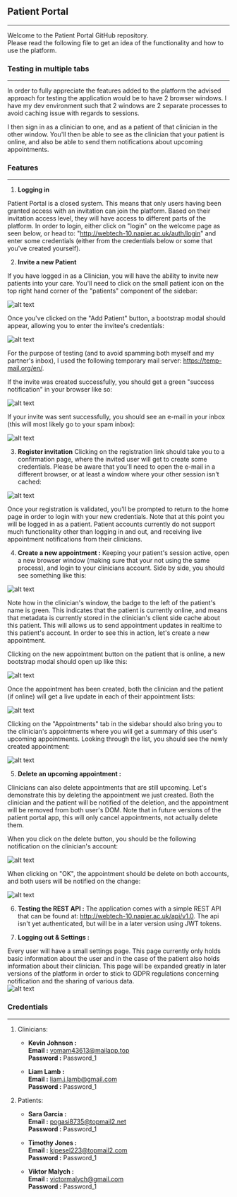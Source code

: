 ## Patient Portal
---

Welcome to the Patient Portal GitHub repository. <br />
Please read the following file to get an idea of the functionality and how to use the platform.

### Testing in multiple tabs
---
In order to fully appreciate the features added to the platform the advised approach for testing the application would be to have 2 browser windows. I have my dev environment such that 2 windows are 2 separate processes to avoid caching issue with regards to sessions. <br />

I then sign in as a clinician to one, and as a patient of that clinician in the other window. You'll then be able to see as the clinician that your patient is online, and also be able to send them notifications about upcoming appointments.

### Features
---

1. **Logging in**

Patient Portal is a closed system. This means that only users having been granted access with an invitation can join the platform. Based on their invitation access level, they will have access to different parts of the platform. In order to login, either click on "login" on the welcome page as seen below, or head to:  "http://webtech-10.napier.ac.uk/auth/login" and enter some credentials (either from the credentials below or some that you've created yourself).

2. **Invite a new Patient**

If you have logged in as a Clinician, you will have the ability to invite new patients into your care. You'll need to click on the small patient icon on the top right hand corner of the "patients" component of the sidebar: <br />

![alt text](./public/invitation_one.png "Invite Patient")

Once you've clicked on the "Add Patient" button, a bootstrap modal should appear, allowing you to enter the invitee's credentials: <br />

![alt text](./public/invitation_two.png "Invite Patient") <br />

For the purpose of testing (and to avoid spamming both myself and my partner's inbox), I used the following temporary mail server: https://temp-mail.org/en/. <br />

If the invite was created successfully, you should get a green "success notification" in your browser like so: <br />

![alt text](./public/invite_notification.png "Invite Notification") <br />

If your invite was sent successfully, you should see an e-mail in your inbox (this will most likely go to your spam inbox): <br />

![alt text](./public/invite_email.png "Invite Email") <br />

3. **Register invitation**
Clicking on the registration link should take you to a confirmation page, where the invited user will get to create some credentials. Please be aware that you'll need to open the e-mail in a different browser, or at least a window where your other session isn't cached: <br />

![alt text](./public/invite_confirmation.png "Invite confirmation") <br />

Once your registration is validated, you'll be prompted to return to the home page in order to login with your new credentials. Note that at this point you will be logged in as a patient. Patient accounts currently do not support much functionality other than logging in and out, and receiving live appointment notifications from their clinicians.

4. **Create a new appointment :**
Keeping your patient's session active, open a new browser window (making sure that your not using the same process), and login to your clinicians account. Side by side, you should see something like this: <br />

![alt text](./public/appointment_one.png "Side by Side")

Note how in the clinician's window, the badge to the left of the patient's name is green. This indicates that the patient is currently online, and means that metadata is currently stored in the clinician's client side cache about this patient. This will allows us to send appointment updates in realtime to this patient's account. In order to see this in action, let's create a new appointment. <br />

Clicking on the new appointment button on the patient that is online, a new bootstrap modal should open up like this: <br />

![alt text](./public/appointment_two.png "New Appointment") <br />

Once the appointment has been created, both the clinician and the patient (if online) will get a live update in each of their appointment lists: <br />

![alt text](./public/appointment_three.png "New Appointment") <br /> 

Clicking on the "Appointments" tab in the sidebar should also bring you to the clinician's appointments where you will get a summary of this user's upcoming appointments. Looking through the list, you should see the newly created appointment: <br/>

![alt text](./public/appointment_four.png "New Appointment") <br />

5. **Delete an upcoming appointment :**

Clinicians can also delete appointments that are still upcoming. Let's demonstrate this by deleting the appointment we just created. Both the clinician and the patient will be notified of the deletion, and the appointment will be removed from both user's DOM. Note that in future versions of the patient portal app, this will only cancel appointments, not actually delete them. <br />

When you click on the delete button, you should be the following notification on the clinician's account: <br />

![alt text](./public/delete_notification.png "Delete Notification") <br />

When clicking on "OK", the appointment should be delete on both accounts, and both users will be notified on the change: <br />

![alt text](./public/delete_two.png "Delete appointment") <br />

6. **Testing the REST API :**
The application comes with a simple REST API that can be found at: http://webtech-10.napier.ac.uk/api/v1.0. The api isn't yet authenticated, but will be in a later version using JWT tokens.

7. **Logging out & Settings :** 

Every user will have a small settings page. This page currently only holds basic information about the user and in the case of the patient also holds information about their clinician. This page will be expanded greatly in later versions of the platform in order to stick to GDPR regulations concerning notification and the sharing of various data. <br />
![alt text](./public/settings.png "Settings") <br />

### Credentials
---

1. Clinicians:
    - **Kevin Johnson :** <br />
        **Email :** vomam43613@mailapp.top<br />
        **Password :** Password_1<br />

    - **Liam Lamb :** <br />
        **Email :** liam.j.lamb@gmail.com<br />
        **Password :** Password_1<br />

2. Patients:
    - **Sara Garcia :** <br />
        **Email :** pogasi8735@topmail2.net<br />
        **Password :** Password_1<br />

    - **Timothy Jones :** <br />
        **Email :** kipesel223@topmail2.com<br />
        **Password :** Password_1<br />

    - **Viktor Malych :** <br />
        **Email :** victormalych@gmail.com<br />
        **Password :** Password_1<br />
